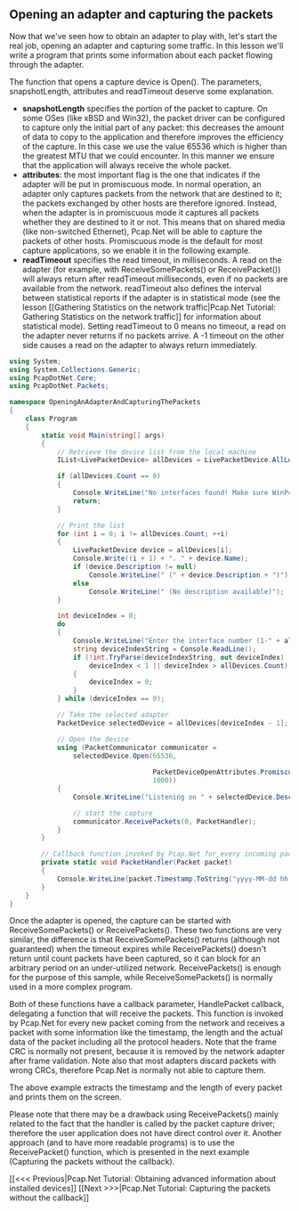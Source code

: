 ## Opening an adapter and capturing the packets

Now that we've seen how to obtain an adapter to play with, let's start the real job, opening an adapter and capturing some traffic. In this lesson we'll write a program that prints some information about each packet flowing through the adapter.

The function that opens a capture device is Open(). The parameters, snapshotLength, attributes and readTimeout deserve some explanation.
* **snapshotLength** specifies the portion of the packet to capture. On some OSes (like xBSD and Win32), the packet driver can be configured to capture only the initial part of any packet: this decreases the amount of data to copy to the application and therefore improves the efficiency of the capture. In this case we use the value 65536 which is higher than the greatest MTU that we could encounter. In this manner we ensure that the application will always receive the whole packet.
* **attributes**: the most important flag is the one that indicates if the adapter will be put in promiscuous mode. In normal operation, an adapter only captures packets from the network that are destined to it; the packets exchanged by other hosts are therefore ignored. Instead, when the adapter is in promiscuous mode it captures all packets whether they are destined to it or not. This means that on shared media (like non-switched Ethernet), Pcap.Net will be able to capture the packets of other hosts. Promiscuous mode is the default for most capture applications, so we enable it in the following example.
* **readTimeout** specifies the read timeout, in milliseconds. A read on the adapter (for example, with ReceiveSomePackets() or ReceivePacket()) will always return after readTimeout milliseconds, even if no packets are available from the network. readTimeout also defines the interval between statistical reports if the adapter is in statistical mode (see the lesson [[Gathering Statistics on the network traffic|Pcap.Net Tutorial: Gathering Statistics on the network traffic]] for information about statistical mode). Setting readTimeout to 0 means no timeout, a read on the adapter never returns if no packets arrive. A -1 timeout on the other side causes a read on the adapter to always return immediately.

```C#
using System;
using System.Collections.Generic;
using PcapDotNet.Core;
using PcapDotNet.Packets;

namespace OpeningAnAdapterAndCapturingThePackets
{
    class Program
    {
        static void Main(string[] args)
        {
            // Retrieve the device list from the local machine
            IList<LivePacketDevice> allDevices = LivePacketDevice.AllLocalMachine;

            if (allDevices.Count == 0)
            {
                Console.WriteLine("No interfaces found! Make sure WinPcap is installed.");
                return;
            }

            // Print the list
            for (int i = 0; i != allDevices.Count; ++i)
            {
                LivePacketDevice device = allDevices[i];
                Console.Write((i + 1) + ". " + device.Name);
                if (device.Description != null)
                    Console.WriteLine(" (" + device.Description + ")");
                else
                    Console.WriteLine(" (No description available)");
            }

            int deviceIndex = 0;
            do
            {
                Console.WriteLine("Enter the interface number (1-" + allDevices.Count + "):");
                string deviceIndexString = Console.ReadLine();
                if (!int.TryParse(deviceIndexString, out deviceIndex) ||
                    deviceIndex < 1 || deviceIndex > allDevices.Count)
                {
                    deviceIndex = 0;
                }
            } while (deviceIndex == 0);

            // Take the selected adapter
            PacketDevice selectedDevice = allDevices[deviceIndex - 1];

            // Open the device
            using (PacketCommunicator communicator = 
                selectedDevice.Open(65536,                                  // portion of the packet to capture
                                                                            // 65536 guarantees that the whole packet will be captured on all the link layers
                                    PacketDeviceOpenAttributes.Promiscuous, // promiscuous mode
                                    1000))                                  // read timeout
            {
                Console.WriteLine("Listening on " + selectedDevice.Description + "...");

                // start the capture
                communicator.ReceivePackets(0, PacketHandler);
            }
        }

        // Callback function invoked by Pcap.Net for every incoming packet
        private static void PacketHandler(Packet packet)
        {
            Console.WriteLine(packet.Timestamp.ToString("yyyy-MM-dd hh:mm:ss.fff") + " length:" + packet.Length);
        }
    }
}
```

Once the adapter is opened, the capture can be started with ReceiveSomePackets() or ReceivePackets(). These two functions are very similar, the difference is that ReceiveSomePackets() returns (although not guaranteed) when the timeout expires while ReceivePackets() doesn't return until count packets have been captured, so it can block for an arbitrary period on an under-utilized network. ReceivePackets() is enough for the purpose of this sample, while ReceiveSomePackets() is normally used in a more complex program.

Both of these functions have a callback parameter, HandlePacket callback, delegating a function that will receive the packets. This function is invoked by Pcap.Net for every new packet coming from the network and receives a packet with some information like the timestamp, the length and the actual data of the packet including all the protocol headers. Note that the frame CRC is normally not present, because it is removed by the network adapter after frame validation. Note also that most adapters discard packets with wrong CRCs, therefore Pcap.Net is normally not able to capture them.

The above example extracts the timestamp and the length of every packet and prints them on the screen.

Please note that there may be a drawback using ReceivePackets() mainly related to the fact that the handler is called by the packet capture driver; therefore the user application does not have direct control over it. Another approach (and to have more readable programs) is to use the ReceivePacket() function, which is presented in the next example (Capturing the packets without the callback).

[[&lt;&lt;&lt; Previous|Pcap.Net Tutorial: Obtaining advanced information about installed devices]] [[Next >>>|Pcap.Net Tutorial: Capturing the packets without the callback]]